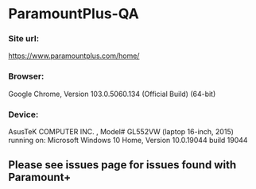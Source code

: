 # ParamountPlus-QA
### Site url:
https://www.paramountplus.com/home/

### Browser:
Google Chrome, Version 103.0.5060.134 (Official Build) (64-bit)

### Device:
AsusTeK COMPUTER INC. , Model# GL552VW (laptop 16-inch, 2015)
 running on: Microsoft Windows 10 Home, Version 10.0.19044 build 19044

## Please see issues page for issues found with Paramount+
